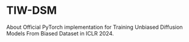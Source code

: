 # TIW-DSM
About Official PyTorch implementation for Training Unbiased Diffusion Models From Biased Dataset in ICLR 2024.
